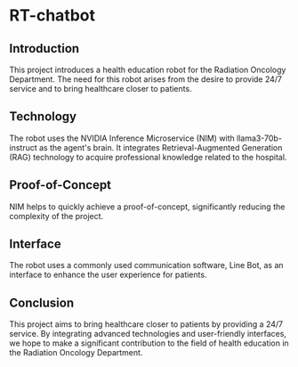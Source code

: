 # RT-chatbot

## Introduction
This project introduces a health education robot for the Radiation Oncology Department. The need for this robot arises from the desire to provide 24/7 service and to bring healthcare closer to patients.

## Technology
The robot uses the NVIDIA Inference Microservice (NIM) with llama3-70b-instruct as the agent's brain. It integrates Retrieval-Augmented Generation (RAG) technology to acquire professional knowledge related to the hospital.

## Proof-of-Concept
NIM helps to quickly achieve a proof-of-concept, significantly reducing the complexity of the project.

## Interface
The robot uses a commonly used communication software, Line Bot, as an interface to enhance the user experience for patients.

## Conclusion
This project aims to bring healthcare closer to patients by providing a 24/7 service. By integrating advanced technologies and user-friendly interfaces, we hope to make a significant contribution to the field of health education in the Radiation Oncology Department.
